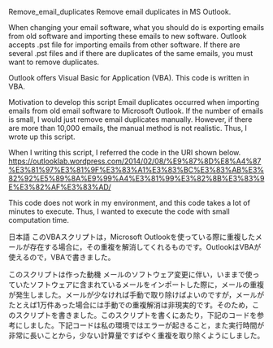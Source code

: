 Remove_email_duplicates
Remove email duplicates in MS Outlook.

When changing your email software, what you should do is exporting emails from old software and importing these emails to new software. Outlook accepts .pst file for importing emails from other software. If there are several .pst files and if there are duplicates of the same emails, you must want to remove duplicates.

Outlook offers Visual Basic for Application (VBA). This code is written in VBA.

Motivation to develop this script
Email duplicates occurred when importing emails from old email software to Microsoft Outlook. If the number of emails is small, I would just remove email duplicates manually. However, if there are more than 10,000 emails, the manual method is not realistic. Thus, I wrote up this script.

When I writing this script, I referred the code in the URI shown below. https://outlooklab.wordpress.com/2014/02/08/%E9%87%8D%E8%A4%87%E3%81%97%E3%81%9F%E3%83%A1%E3%83%BC%E3%83%AB%E3%82%92%E5%89%8A%E9%99%A4%E3%81%99%E3%82%8B%E3%83%9E%E3%82%AF%E3%83%AD/

This code does not work in my environment, and this code takes a lot of minutes to execute. Thus, I wanted to execute the code with small computation time.

日本語
このVBAスクリプトは，Microsoft Outlookを使っている際に重複したメールが存在する場合に，その重複を解消してくれるものです。OutlookはVBAが使えるので，VBAで書きました。

このスクリプトは作った動機
メールのソフトウェア変更に伴い，いままで使っていたソフトウェアに含まれているメールをインポートした際に，メールの重複が発生しました。メールが少なければ手動で取り除けばよいのですが，メールがたとえば1万件あった場合には手動での重複解消は非現実的です。そのため，このスクリプトを書きました。このスクリプトを書くにあたり，下記のコードを参考にしました。下記コードは私の環境ではエラーが起きること，また実行時間が非常に長いことから，少ない計算量ですばやく重複を取り除くようにしました。
